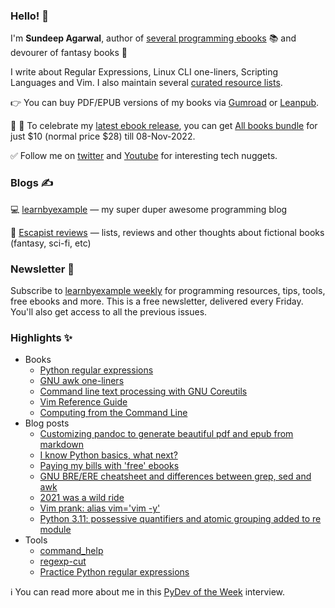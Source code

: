 ### Hello! 👋

I'm **Sundeep Agarwal**, author of [several programming ebooks](https://learnbyexample.github.io/books/) 📚 and devourer of fantasy books 🧙

I write about Regular Expressions, Linux CLI one-liners, Scripting Languages and Vim. I also maintain several [curated resource lists](https://github.com/learnbyexample/scripting_course#curated-resources).

👉 You can buy PDF/EPUB versions of my books via [Gumroad](https://learnbyexample.gumroad.com/) or [Leanpub](https://leanpub.com/u/learnbyexample).

:loudspeaker: :loudspeaker: To celebrate my [latest ebook release](https://learnbyexample.github.io/computing-from-the-command-line-announcement/), you can get [All books bundle](https://learnbyexample.gumroad.com/l/all-books/cli_computing_release) for just $10 (normal price $28) till 08-Nov-2022.

:white_check_mark: Follow me on [twitter](https://twitter.com/learn_byexample) and [Youtube](https://www.youtube.com/c/learnbyexample42) for interesting tech nuggets.

### Blogs ✍️

💻 [learnbyexample](https://learnbyexample.github.io/) — my super duper awesome programming blog

📖 [Escapist reviews](https://learnbyexample.github.io/escapist-reviews/) — lists, reviews and other thoughts about fictional books (fantasy, sci-fi, etc)

### Newsletter 📧

Subscribe to [learnbyexample weekly](https://learnbyexample.gumroad.com/l/learnbyexample-weekly) for programming resources, tips, tools, free ebooks and more. This is a free newsletter, delivered every Friday. You'll also get access to all the previous issues.

### Highlights ✨

* Books
    * [Python regular expressions](https://github.com/learnbyexample/py_regular_expressions)
    * [GNU awk one-liners](https://github.com/learnbyexample/learn_gnuawk)
    * [Command line text processing with GNU Coreutils](https://github.com/learnbyexample/cli_text_processing_coreutils)
    * [Vim Reference Guide](https://github.com/learnbyexample/vim_reference)
    * [Computing from the Command Line](https://github.com/learnbyexample/cli-computing)
* Blog posts
    * [Customizing pandoc to generate beautiful pdf and epub from markdown](https://learnbyexample.github.io/customizing-pandoc/)
    * [I know Python basics, what next?](https://learnbyexample.github.io/python-intermediate/)
    * [Paying my bills with 'free' ebooks](https://learnbyexample.github.io/my-book-writing-experience/)
    * [GNU BRE/ERE cheatsheet and differences between grep, sed and awk](https://learnbyexample.github.io/gnu-bre-ere-cheatsheet/)
    * [2021 was a wild ride](https://learnbyexample.github.io/wild-ride-2021/)
    * [Vim prank: alias vim='vim -y'](https://learnbyexample.github.io/mini/vim-prank/)
    * [Python 3.11: possessive quantifiers and atomic grouping added to re module](https://learnbyexample.github.io/python-regex-possessive-quantifier/)
* Tools
    * [command_help](https://github.com/learnbyexample/command_help)
    * [regexp-cut](https://github.com/learnbyexample/regexp-cut)
    * [Practice Python regular expressions](https://github.com/learnbyexample/py_regular_expressions/tree/master/interactive_exercises)

ℹ️ You can read more about me in this [PyDev of the Week](https://www.blog.pythonlibrary.org/2022/01/31/pydev-of-the-week-sundeep-agarwal/) interview.
